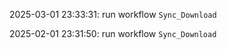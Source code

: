 2025-03-01 23:33:31: run workflow `Sync_Download` 

2025-02-01 23:31:50: run workflow `Sync_Download` 


